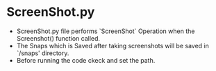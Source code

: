 <h1>ScreenShot.py</h1>
<ul>
  <li>ScreenShot.py file performs `ScreenShot` Operation when the Screenshot() function called.</li>
  <li>The Snaps which is Saved after taking screenshots will be saved in `/snaps' directory.</li>
  <li>Before running the code ckeck and set the path.</li>
</ul>

